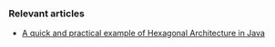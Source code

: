### Relevant articles
- [A quick and practical example of Hexagonal Architecture in Java](http://www.baeldung.com/)

